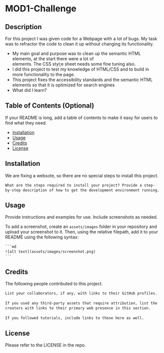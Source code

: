 # MOD1-Challenge

## Description

For this project I was given code for a Webpage with a lot of bugs. My task was to refractor the code to clean it up without changing its functionality.

- My main goal and purpose was to clean up the semantic HTML elements, at the start there were a lot of <div> elements. The CSS styl;e sheet needs some fine tuning also.
- I did this project to test my knowledge of HTML/CSS and to build in more functionality to the page.
- This project fixes the accessibility standards and the semantic HTML elements so that it is optimized for search engines
- What did I learn? 

## Table of Contents (Optional)

If your README is long, add a table of contents to make it easy for users to find what they need.

- [Installation](#installation)
- [Usage](#usage)
- [Credits](#credits)
- [License](#license)

## Installation

We are fixing a websote, so there are no special steps to install this project.

    What are the steps required to install your project? Provide a step-by-step description of how to get the development environment running.

## Usage

Provide instructions and examples for use. Include screenshots as needed.

To add a screenshot, create an `assets/images` folder in your repository and upload your screenshot to it. Then, using the relative filepath, add it to your README using the following syntax:

    ```md
    ![alt text](assets/images/screenshot.png)
    ```

## Credits

The following people contributed to this project.

    List your collaborators, if any, with links to their GitHub profiles.

    If you used any third-party assets that require attribution, list the creators with links to their primary web presence in this section.

    If you followed tutorials, include links to those here as well.

## License

Please refer to the LICENSE in the repo.